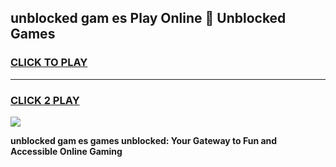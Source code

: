 
## unblocked gam es Play Online 👋 Unblocked Games
<h3>
<a href="https://premium.freeplayer.one?title=unblocked_gam_es&ref=19F">CLICK TO PLAY</a></h3>
<hr>

<h3>
<a href="https://premium.freeplayer.one?title=unblocked_gam_es&ref=19F">CLICK 2 PLAY</a>
  
</h3>

<a href="https://premium.freeplayer.one?title=unblocked_gam_es&ref=19F"><img src="https://clearcache.store/games.png"></a>


**unblocked gam es games unblocked: Your Gateway to Fun and Accessible Online Gaming**
